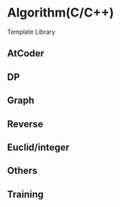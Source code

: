 # Algorithm(C/C++)
Template Library
## AtCoder
## DP
## Graph
## Reverse
## Euclid/integer
## Others
## Training